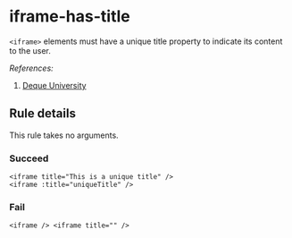 # iframe-has-title

`<iframe>` elements must have a unique title property to indicate its content to the user.

_References:_

1. [Deque University](https://dequeuniversity.com/rules/axe/1.1/frame-title)

## Rule details

This rule takes no arguments.

### Succeed

```vue
<iframe title="This is a unique title" />
<iframe :title="uniqueTitle" />
```

### Fail

```vue
<iframe /> <iframe title="" />
```
